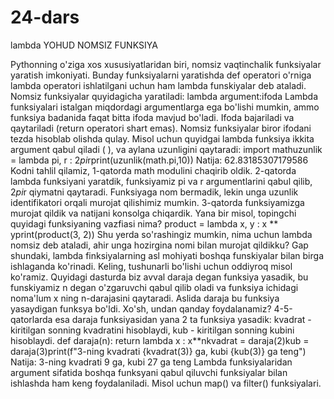 # 24-dars
lambda YOHUD NOMSIZ FUNKSIYA


Pythonning o'ziga xos xususiyatlaridan biri, nomsiz vaqtinchalik funksiyalar yaratish imkoniyati. Bunday funksiyalarni yaratishda def operatori o'rniga lambda operatori ishlatilgani uchun ham lambda funskiyalar deb ataladi. 
Nomsiz funksiyalar quyidagicha yaratiladi:
lambda argument:ifoda
Lambda funksiyalari istalgan miqdordagi argumentlarga ega bo'lishi mumkin, ammo funksiya badanida faqat bitta ifoda mavjud bo'ladi. Ifoda bajariladi va qaytariladi (return operatori shart emas).
Nomsiz funksiyalar biror ifodani tezda hisoblab olishda qulay. Misol uchun quyidgai lambda funksiya ikkita argument qabul qiladi (  ), va aylana uzunligini qaytaradi: 
import mathuzunlik = lambda pi, r : 2*pi*rprint(uzunlik(math.pi,10))
Natija: 62.83185307179586
Kodni tahlil qilamiz, 1-qatorda math modulini chaqirib oldik. 2-qatorda lambda funksiyani yaratdik, funksiyamiz pi va r argumentlarini qabul qilib, 2*pi*r qiymatni qaytaradi. Funksiyaga nom bermadik, lekin unga uzunlik identifikatori orqali murojat qilishimiz mumkin. 3-qatorda funksiyamizga murojat qildik va natijani konsolga chiqardik.
Yana bir misol, topingchi quyidagi funksiyaning vazfiasi nima?
product = lambda x, y : x ** yprint(product(3, 2))
 Shu yerda so'rashingiz mumkin, nima uchun lambda nomsiz deb ataladi, ahir unga hozirgina nomi bilan murojat qildikku?
Gap shundaki, lambda finksiyalarning asl mohiyati boshqa funskiyalar bilan birga ishlaganda ko'rinadi. Keling, tushunarli bo'lishi uchun oddiyroq misol ko'ramiz.
Quyidagi dasturda biz avval daraja degan funksiya yasadik, bu funskiyamiz n degan o'zgaruvchi qabul qilib oladi va funksiya ichidagi noma'lum x ning n-darajasini qaytaradi. Aslida daraja bu funksiya yasaydigan funksya bo'ldi. Xo'sh, undan qanday foydalanamiz? 4-5-qatorlarda esa daraja funksiyasidan yana 2 ta funksiya yasadik: kvadrat - kiritilgan sonning kvadratini hisoblaydi, kub - kiritilgan sonning kubini hisoblaydi.
def daraja(n):    return lambda x : x**nkvadrat = daraja(2)kub = daraja(3)print(f"3-ning kvadrati {kvadrat(3)} ga, kubi {kub(3)} ga teng")
Natija: 3-ning kvadrati 9 ga, kubi 27 ga teng
Lambda funksiyalaridan argument sifatida boshqa funksyani qabul qiluvchi funksiyalar bilan ishlashda ham keng foydalaniladi. Misol uchun map() va filter() funksiyalari.






































